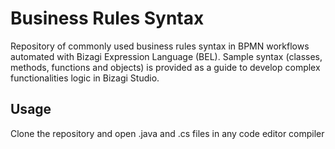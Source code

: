 # Business Rules Syntax
Repository of commonly used business rules syntax in BPMN workflows automated with Bizagi Expression Language (BEL). Sample syntax (classes, methods, functions and objects) is provided as a guide to develop complex functionalities logic in Bizagi Studio.

## Usage

Clone the repository and open .java and  .cs files in any code editor compiler

